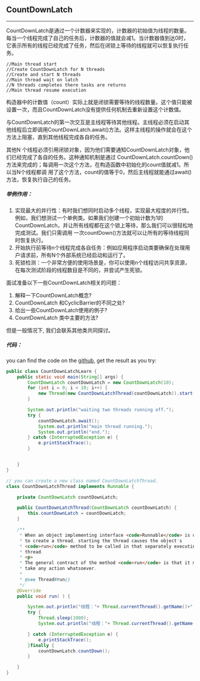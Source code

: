 ## CountDownLatch

---

CountDownLatch是通过一个计数器来实现的，计数器的初始值为线程的数量。每当一个线程完成了自己的任务后，计数器的值就会减1。当计数器值到达0时，它表示所有的线程已经完成了任务，然后在闭锁上等待的线程就可以恢复执行任务。


```
//Main thread start
//Create CountDownLatch for N threads
//Create and start N threads
//Main thread wait on latch
//N threads completes there tasks are returns
//Main thread resume execution
```

构造器中的计数值（count）实际上就是闭锁需要等待的线程数量。这个值只能被设置一次，而且CountDownLatch没有提供任何机制去重新设置这个计数值。

与CountDownLatch的第一次交互是主线程等待其他线程。主线程必须在启动其他线程后立即调用CountDownLatch.await()方法。这样主线程的操作就会在这个方法上阻塞，直到其他线程完成各自的任务。

其他N 个线程必须引用闭锁对象，因为他们需要通知CountDownLatch对象，他们已经完成了各自的任务。这种通知机制是通过 CountDownLatch.countDown()方法来完成的；每调用一次这个方法，在构造函数中初始化的count值就减1。所以当N个线程都调 用了这个方法，count的值等于0，然后主线程就能通过await()方法，恢复执行自己的任务。

##### 举例作用：

1. 实现最大的并行性：有时我们想同时启动多个线程，实现最大程度的并行性。例如，我们想测试一个单例类。如果我们创建一个初始计数为1的CountDownLatch，并让所有线程都在这个锁上等待，那么我们可以很轻松地完成测试。我们只需调用 一次countDown()方法就可以让所有的等待线程同时恢复执行。
2. 开始执行前等待n个线程完成各自任务：例如应用程序启动类要确保在处理用户请求前，所有N个外部系统已经启动和运行了。
3. 死锁检测：一个非常方便的使用场景是，你可以使用n个线程访问共享资源，在每次测试阶段的线程数目是不同的，并尝试产生死锁。


面试准备以下一些CountDownLatch相关的问题：

1. 解释一下CountDownLatch概念?
2. CountDownLatch 和CyclicBarrier的不同之处?
3. 给出一些CountDownLatch使用的例子?
4. CountDownLatch 类中主要的方法?

但是一般情况下, 我们会联系其他类共同探讨。

##### 代码：
you can find the code on the [github][1], get the result as you try:
```Java
public class CountDownLatchLearn {
    public static void main(String[] args) {
        CountDownLatch countDownLatch = new CountDownLatch(10);
        for (int i = 0; i < 10; i++) {
            new Thread(new CountDownLatchThread(countDownLatch)).start();
        }

        System.out.println("waiting two threads running off.");
        try {
            countDownLatch.await();
            System.out.println("main thread running.");
            System.out.println("end.");
        } catch (InterruptedException e) {
            e.printStackTrace();
        }


    }
}

// you can create a new class named CountDownLatchThread.
class CountDownLatchThread implements Runnable {

    private CountDownLatch countDownLatch;

    public CountDownLatchThread(CountDownLatch countDownLatch) {
        this.countDownLatch = countDownLatch;
    }

    /**
     * When an object implementing interface <code>Runnable</code> is used
     * to create a thread, starting the thread causes the object's
     * <code>run</code> method to be called in that separately executing
     * thread.
     * <p>
     * The general contract of the method <code>run</code> is that it may
     * take any action whatsoever.
     *
     * @see Thread#run()
     */
    @Override
    public void run( ) {

        System.out.println("线程："+ Thread.currentThread().getName()+" is running.");
        try {
            Thread.sleep(1000);
            System.out.println("线程："+ Thread.currentThread().getName()+" finished.");

        } catch (InterruptedException e) {
            e.printStackTrace();
        }finally {
            countDownLatch.countDown();
        }

    }
}

```


[1]:https://github.com/twentyworld/learn/tree/master/JDKlearn/src/main/java/com/concurrent
